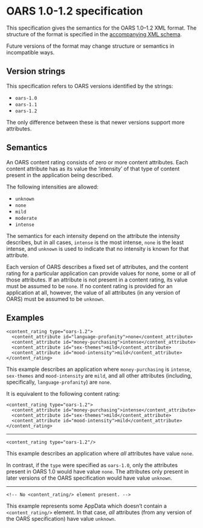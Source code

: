 OARS 1.0-1.2 specification
===

This specification gives the semantics for the OARS 1.0–1.2 XML format. The
structure of the format is specified in the
[accompanying XML schema](./oars-1.2.rnc).

Future versions of the format may change structure or semantics in incompatible
ways.

Version strings
---

This specification refers to OARS versions identified by the strings:
 * `oars-1.0`
 * `oars-1.1`
 * `oars-1.2`

The only difference between these is that newer versions support more attributes.

Semantics
---

An OARS content rating consists of zero or more content attributes. Each content
attribute has as its value the ‘intensity’ of that type of content present in
the application being described.

The following intensities are allowed:
 * `unknown`
 * `none`
 * `mild`
 * `moderate`
 * `intense`

The semantics for each intensity depend on the attribute the intensity
describes, but in all cases, `intense` is the most intense, `none` is the least
intense, and `unknown` is used to indicate that no intensity is known for that
attribute.

Each version of OARS describes a fixed set of attributes, and the content rating
for a particular application can provide values for none, some or all of those
attributes. If an attribute is not present in a content rating, its value must
be assumed to be `none`. If no content rating is provided for an application at
all, however, the value of all attributes (in any version of OARS) must be
assumed to be `unknown`.

Examples
---

```
<content_rating type="oars-1.2">
  <content_attribute id="language-profanity">none</content_attribute>
  <content_attribute id="money-purchasing">intense</content_attribute>
  <content_attribute id="sex-themes">mild</content_attribute>
  <content_attribute id="mood-intensity">mild</content_attribute>
</content_rating>
```

This example describes an application where `money-purchasing` is `intense`,
`sex-themes` and `mood-intensity` are `mild`, and all other attributes
(including, specifically, `language-profanity`) are `none`.

It is equivalent to the following content rating:
```
<content_rating type="oars-1.2">
  <content_attribute id="money-purchasing">intense</content_attribute>
  <content_attribute id="sex-themes">mild</content_attribute>
  <content_attribute id="mood-intensity">mild</content_attribute>
</content_rating>
```

---

```
<content_rating type="oars-1.2"/>
```

This example describes an application where *all* attributes have value `none`.

In contrast, if the `type` were specified as `oars-1.0`, only the attributes
present in OARS 1.0 would have value `none`. The attributes only present in
later versions of the OARS specification would have value `unknown`.

---

```
<!-- No <content_rating/> element present. -->
```

This example represents some AppData which doesn’t contain a `<content_rating/>`
element. In that case, *all* attributes (from any version of the OARS
specification) have value `unknown`.
